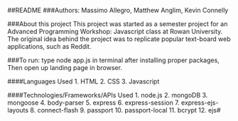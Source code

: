 ##README
###Authors: Massimo Allegro, Matthew Anglim, Kevin Connelly

###About this project
This project was started as a semester project for an Advanced Programming
Workshop: Javascript class at Rowan University. The original idea behind the
project was to replicate popular text-board web applications, such as Reddit.

###To run: type node app.js in terminal after installing proper packages, Then open up landing page in browser.

####Languages Used
	1. HTML
	2. CSS
	3. Javascript

####Technologies/Frameworks/APIs Used
	1. node.js
	2. mongoDB
	3. mongoose
	4. body-parser
	5. express
	6. express-session
	7. express-ejs-layouts
	8. connect-flash
	9. passport
	10. passport-local
	11. bcrypt
	12. ejs#